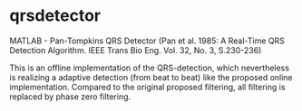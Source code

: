 qrsdetector
===========

MATLAB - Pan-Tompkins QRS Detector
(Pan et al. 1985: A Real-Time QRS Detection Algorithm. IEEE Trans Bio Eng. Vol. 32, No. 3, S.230-236)

This is an offline implementation of the QRS-detection, which nevertheless is realizing a adaptive detection (from beat to beat) like the proposed online implementation. Compared to the original proposed filtering, all filtering is replaced by phase zero filtering. 
